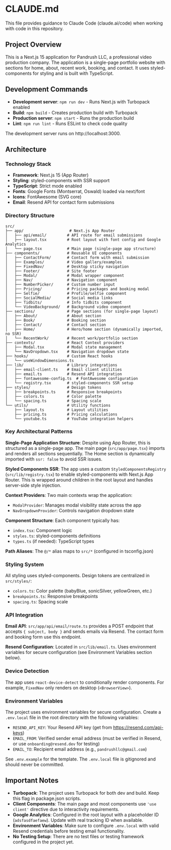 # CLAUDE.md

This file provides guidance to Claude Code (claude.ai/code) when working with code in this repository.

## Project Overview

This is a Next.js 15 application for Pandrush LLC, a professional video production company. The application is a single-page portfolio website with sections for home, about, recent work, booking, and contact. It uses styled-components for styling and is built with TypeScript.

## Development Commands

- **Development server**: `npm run dev` - Runs Next.js with Turbopack enabled
- **Build**: `npm build` - Creates production build with Turbopack
- **Production server**: `npm start` - Runs the production build
- **Lint**: `npm run lint` - Runs ESLint to check code quality

The development server runs on http://localhost:3000.

## Architecture

### Technology Stack

- **Framework**: Next.js 15 (App Router)
- **Styling**: styled-components with SSR support
- **TypeScript**: Strict mode enabled
- **Fonts**: Google Fonts (Montserrat, Oswald) loaded via next/font
- **Icons**: FontAwesome (SVG core)
- **Email**: Resend API for contact form submissions

### Directory Structure

```
src/
├── app/                    # Next.js App Router
│   ├── api/email/         # API route for email submissions
│   ├── layout.tsx         # Root layout with font config and Google Analytics
│   └── page.tsx           # Main page (single-page app structure)
├── components/            # Reusable UI components
│   ├── ContactForm/       # Contact form with email submission
│   ├── Examples/          # Video gallery/examples
│   ├── FixedNav/          # Desktop sticky navigation
│   ├── Footer/            # Site footer
│   ├── Modal/             # Modal wrapper component
│   ├── Nav/               # Navigation component
│   ├── NumberPicker/      # Custom number input
│   ├── Pricing/           # Pricing packages and booking modal
│   ├── Selfie/            # Profile/selfie component
│   ├── SocialMedia/       # Social media links
│   ├── Tidbits/           # Info tidbits component
│   └── VideoBackground/   # Background video component
├── sections/              # Page sections (for single-page layout)
│   ├── About/             # About section
│   ├── Book/              # Booking section
│   ├── Contact/           # Contact section
│   ├── Home/              # Hero/home section (dynamically imported, no SSR)
│   └── RecentWork/        # Recent work/portfolio section
├── contexts/              # React Context providers
│   ├── Modal.tsx          # Modal state management
│   └── NavDropdown.tsx    # Navigation dropdown state
├── hooks/                 # Custom React hooks
│   └── useWindowDimensions.ts
├── lib/                   # Library integrations
│   ├── email-client.ts    # Email client utilities
│   ├── email.ts           # Resend API integration
│   ├── fontawesome-config.ts  # FontAwesome configuration
│   └── registry.tsx       # styled-components SSR setup
├── styles/                # Design tokens
│   ├── breakpoints.ts     # Responsive breakpoints
│   ├── colors.ts          # Color palette
│   └── spacing.ts         # Spacing scale
└── utils/                 # Utility functions
    ├── layout.ts          # Layout utilities
    ├── pricing.ts         # Pricing calculations
    └── youtube.ts         # YouTube integration helpers
```

### Key Architectural Patterns

**Single-Page Application Structure**: Despite using App Router, this is structured as a single-page app. The main page (`src/app/page.tsx`) imports and renders all sections sequentially. The Home section is dynamically imported with `ssr: false` to avoid SSR issues.

**Styled Components SSR**: The app uses a custom `StyledComponentsRegistry` (`src/lib/registry.tsx`) to enable styled-components with Next.js App Router. This is wrapped around children in the root layout and handles server-side style injection.

**Context Providers**: Two main contexts wrap the application:
- `ModalProvider`: Manages modal visibility state across the app
- `NavDropdownProvider`: Controls navigation dropdown state

**Component Structure**: Each component typically has:
- `index.tsx`: Component logic
- `styles.ts`: styled-components definitions
- `types.ts` (if needed): TypeScript types

**Path Aliases**: The `@/*` alias maps to `src/*` (configured in tsconfig.json)

### Styling System

All styling uses styled-components. Design tokens are centralized in `src/styles/`:
- `colors.ts`: Color palette (babyBlue, sonicSilver, yellowGreen, etc.)
- `breakpoints.ts`: Responsive breakpoints
- `spacing.ts`: Spacing scale

### API Integration

**Email API**: `src/app/api/email/route.ts` provides a POST endpoint that accepts `{ subject, body }` and sends emails via Resend. The contact form and booking form use this endpoint.

**Resend Configuration**: Located in `src/lib/email.ts`. Uses environment variables for secure configuration (see Environment Variables section below).

### Device Detection

The app uses `react-device-detect` to conditionally render components. For example, `FixedNav` only renders on desktop (`<BrowserView>`).

### Environment Variables

The project uses environment variables for secure configuration. Create a `.env.local` file in the root directory with the following variables:

- `RESEND_API_KEY`: Your Resend API key (get from https://resend.com/api-keys)
- `EMAIL_FROM`: Verified sender email address (must be verified in Resend, or use `onboarding@resend.dev` for testing)
- `EMAIL_TO`: Recipient email address (e.g., `pandrushllc@gmail.com`)

See `.env.example` for the template. The `.env.local` file is gitignored and should never be committed.

## Important Notes

- **Turbopack**: The project uses Turbopack for both dev and build. Keep this flag in package.json scripts.
- **Client Components**: The main page and most components use `'use client'` directive due to interactivity requirements.
- **Google Analytics**: Configured in the root layout with a placeholder ID (`adsfasdfaefaew`). Update with real tracking ID when available.
- **Environment Variables**: Make sure to configure `.env.local` with valid Resend credentials before testing email functionality.
- **No Testing Setup**: There are no test files or testing framework configured in the project yet.
